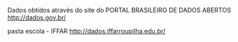 Dados obtidos através do site do PORTAL BRASILEIRO DE DADOS ABERTOS
http://dados.gov.br/

pasta escola - IFFAR
http://dados.iffarroupilha.edu.br/
